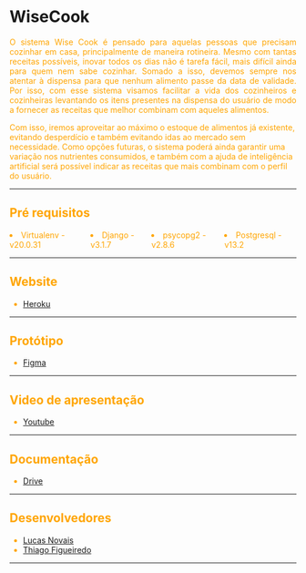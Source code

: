 ﻿# WiseCook <font color = 'orange'>

<p align = "justify">
O sistema Wise Cook é pensado para aquelas pessoas que precisam cozinhar em casa, principalmente de maneira rotineira. Mesmo com tantas receitas possíveis, inovar todos os dias não é tarefa fácil, mais difícil ainda para quem nem sabe cozinhar. Somado a isso, devemos sempre nos atentar à dispensa para que nenhum alimento passe da data de validade. Por isso, com esse sistema visamos facilitar a vida dos cozinheiros e cozinheiras levantando os itens presentes na dispensa do usuário de modo a fornecer as receitas que melhor combinam com aqueles alimentos.

Com isso, iremos aproveitar ao máximo o estoque de alimentos já existente, evitando desperdício e também evitando idas ao mercado sem necessidade. Como opções futuras, o sistema poderá ainda garantir uma variação nos nutrientes consumidos, e também com a ajuda de inteligência artificial será possível indicar as receitas que mais combinam com o perfil do usuário.

</p>

<hr>

## Pré requisitos

<div style = "display : flex">
    <li>Virtualenv - v20.0.31</li>
    <li>Django - v3.1.7</li>
    <li>psycopg2 - v2.8.6</li>
    <li>Postgresql - v13.2</li>
</div>

<hr>

## Website

- [Heroku](https://wisecook.herokuapp.com)

<hr>

## Protótipo

- [Figma](https://www.figma.com/proto/mP2lJa3OV0tvNwL0kH7d1v/wiseCook?node-id=1%3A2&scaling=min-zoom)

<hr>

## Video de apresentação

- [Youtube](https://youtu.be/VQ-5JoebhvA)

<hr>

## Documentação

- [Drive](https://docs.google.com/document/d/1ABUyAKfM22tallOTGZvR-usbKfg3AlK77k8C5qaKSPY/edit?usp=sharing)

<hr>

## Desenvolvedores

- [Lucas Novais](https://www.instagram.com/l.novais_s/)
- [Thiago Figueiredo](https://github.com/thiagosfig)

<hr>
